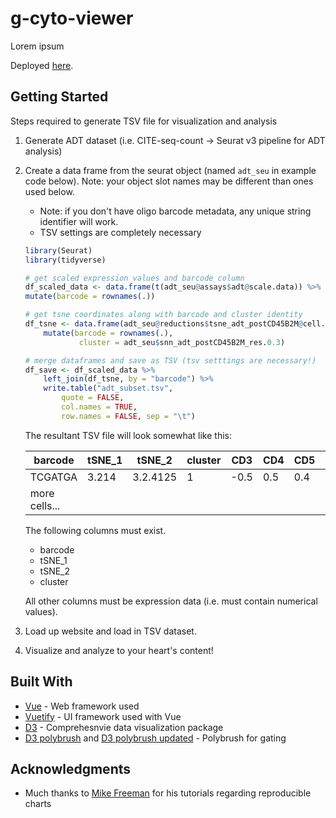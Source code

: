 # g-cyto-viewer

Lorem ipsum

Deployed [here](https://wuv21.github.io/g-cyto-viewer/).

## Getting Started

Steps required to generate TSV file for visualization and analysis

1. Generate ADT dataset (i.e. CITE-seq-count -> Seurat v3 pipeline for ADT analysis)
2. Create a data frame from the seurat object (named `adt_seu` in example code below). Note: your object slot names may be different than ones used below.
    - Note: if you don't have oligo barcode metadata, any unique string identifier will work.
    - TSV settings are completely necessary

    ```r
    library(Seurat)
    library(tidyverse)
    
    # get scaled expression values and barcode column
    df_scaled_data <- data.frame(t(adt_seu@assays$adt@scale.data)) %>%
    mutate(barcode = rownames(.))

    # get tsne coordinates along with barcode and cluster identity
    df_tsne <- data.frame(adt_seu@reductions$tsne_adt_postCD45B2M@cell.embeddings) %>%
        mutate(barcode = rownames(.),
                cluster = adt_seu$snn_adt_postCD45B2M_res.0.3)

    # merge dataframes and save as TSV (tsv setttings are necessary!)
    df_save <- df_scaled_data %>%
        left_join(df_tsne, by = "barcode") %>%
        write.table("adt_subset.tsv",
            quote = FALSE,
            col.names = TRUE,
            row.names = FALSE, sep = "\t")
    ````

    The resultant TSV file will look somewhat like this:

    barcode | tSNE_1 | tSNE_2 | cluster | CD3 | CD4 | CD5 | CD8 | more_markers
    --- | --- | --- | --- | --- | --- | --- | --- | --- 
    TCGATGA | 3.214 | 3.2.4125 | 1 | -0.5 | 0.5 | 0.4 | 0.6 | etc...
    more cells... | | | | | | | 

    The following columns must exist.
    - barcode
    - tSNE_1
    - tSNE_2
    - cluster

    All other columns must be expression data (i.e. must contain numerical values).

3. Load up website and load in TSV dataset.
4. Visualize and analyze to your heart's content!

## Built With

* [Vue](https://vuejs.org/) - Web framework used
* [Vuetify](https://vuetifyjs.com/en/) - UI framework used with Vue
* [D3](https://d3js.org/) - Comprehesnvie data visualization package
* [D3 polybrush](https://gist.github.com/gtb104/3667340) and [D3 polybrush updated](http://bl.ocks.org/junwang23/bfcf242c09f0aaa0d6a27cdc84285a8e) - Polybrush for gating

## Acknowledgments

* Much thanks to [Mike Freeman]() for his tutorials regarding reproducible charts
